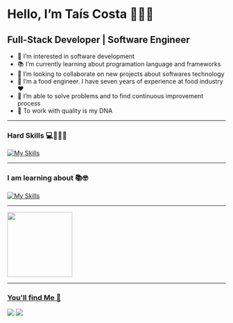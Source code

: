 <h1> Hello, I’m Taís Costa 🙋🏽‍♀️ </h1>

<h2> Full-Stack Developer | Software Engineer </h2>

- 👀 I’m interested in software development
- 📚 I’m currently learning about programation language and frameworks
- 💞️ I’m looking to collaborate on new projects about softwares technology
- 🍉 I’m a food engineer. I have seven years of experience at food industry  ❤
- 🎯 I’m able to solve problems and to find continuous improvement process
- 🧬 To work with quality is my DNA

------------------------------------------------------------------------------------------------------------------------------------------------------------------------------------------------------------------------------------------------
### Hard Skills 💻👩🏽‍💻

[![My Skills](https://skillicons.dev/icons?i=html,css,js,nodejs,postgres)](https://skillicons.dev)

-----------------------------------------------------------------------------------------------------------------------------------------------------------------------------------------------------------------------------

### I am learning about 📚🤓

[![My Skills](https://skillicons.dev/icons?i=py,django,flask,fastapi,react)](https://skillicons.dev)

-----------------------------------------------------------------------------------------------------------------------------------------------------------------------------------------------------------------------------

<div>
<a href="https://github.com/taiscostaeng/">
<img loading="lazy" height="150em" src="https://github-readme-stats.vercel.app/api/top-langs/?username=taiscostaeng&layout=compact&langs_count=7&theme=dracula"/>
</div>
  
------------------------------------------------------------------------------------------------------------------------------------------------------------------------------------------------------------------------------------------------
### You'll find Me 🚩

<div>
<a href="https://www.linkedin.com/in/taiscosta-engenheira/" target="_blank"><img loading="lazy" src="https://img.shields.io/badge/-LinkedIn-%230077B5?style=for-the-badge&logo=linkedin&logoColor=white" target="_blank"></a> 
<a href = "mailto:taiscosta.eng@gmail.com"><img loading="lazy" src="https://img.shields.io/badge/Gmail-D14836?style=for-the-badge&logo=gmail&logoColor=white" target="_blank"></a>
</div>
